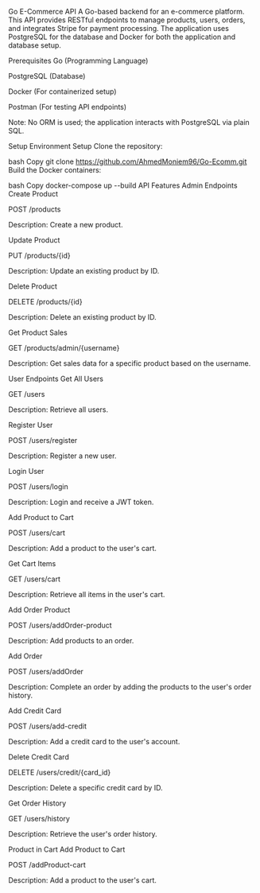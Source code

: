 Go E-Commerce API
A Go-based backend for an e-commerce platform. This API provides RESTful endpoints to manage products, users, orders, and integrates Stripe for payment processing. The application uses PostgreSQL for the database and Docker for both the application and database setup.

Prerequisites
Go (Programming Language)

PostgreSQL (Database)

Docker (For containerized setup)

Postman (For testing API endpoints)

Note: No ORM is used; the application interacts with PostgreSQL via plain SQL.

Setup
Environment Setup
Clone the repository:

bash
Copy
git clone https://github.com/AhmedMoniem96/Go-Ecomm.git
Build the Docker containers:

bash
Copy
docker-compose up --build
API Features
Admin Endpoints
Create Product

POST /products

Description: Create a new product.

Update Product

PUT /products/{id}

Description: Update an existing product by ID.

Delete Product

DELETE /products/{id}

Description: Delete an existing product by ID.

Get Product Sales

GET /products/admin/{username}

Description: Get sales data for a specific product based on the username.

User Endpoints
Get All Users

GET /users

Description: Retrieve all users.

Register User

POST /users/register

Description: Register a new user.

Login User

POST /users/login

Description: Login and receive a JWT token.

Add Product to Cart

POST /users/cart

Description: Add a product to the user's cart.

Get Cart Items

GET /users/cart

Description: Retrieve all items in the user's cart.

Add Order Product

POST /users/addOrder-product

Description: Add products to an order.

Add Order

POST /users/addOrder

Description: Complete an order by adding the products to the user's order history.

Add Credit Card

POST /users/add-credit

Description: Add a credit card to the user's account.

Delete Credit Card

DELETE /users/credit/{card_id}

Description: Delete a specific credit card by ID.

Get Order History

GET /users/history

Description: Retrieve the user's order history.

Product in Cart
Add Product to Cart

POST /addProduct-cart

Description: Add a product to the user's cart.

